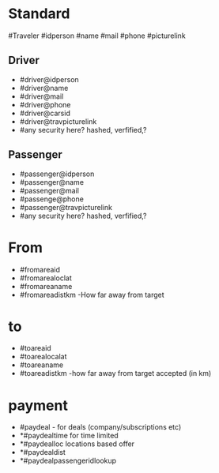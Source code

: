 # Standard



#Traveler
#idperson
#name
#mail
#phone
#picturelink

## Driver
- #driver@idperson
- #driver@name
- #driver@mail
- #driver@phone
- #driver@carsid
- #driver@travpicturelink
- #any security here? hashed, verfified,? 


## Passenger
- #passenger@idperson
- #passenger@name
- #passenger@mail
- #passenge@phone
- #passenger@travpicturelink
- #any security here? hashed, verfified,?


# From
- #fromareaid
- #fromarealoclat
- #fromareaname
- #fromareadistkm -How far away from target

# to
- #toareaid
- #toarealocalat
- #toareaname
- #toareadistkm -how far away from target accepted (in km)

# payment
- #paydeal - for deals (company/subscriptions etc)
- *#paydealtime for time limited
- *#paydealloc locations based offer
- *#paydealdist
- *#paydealpassengeridlookup

